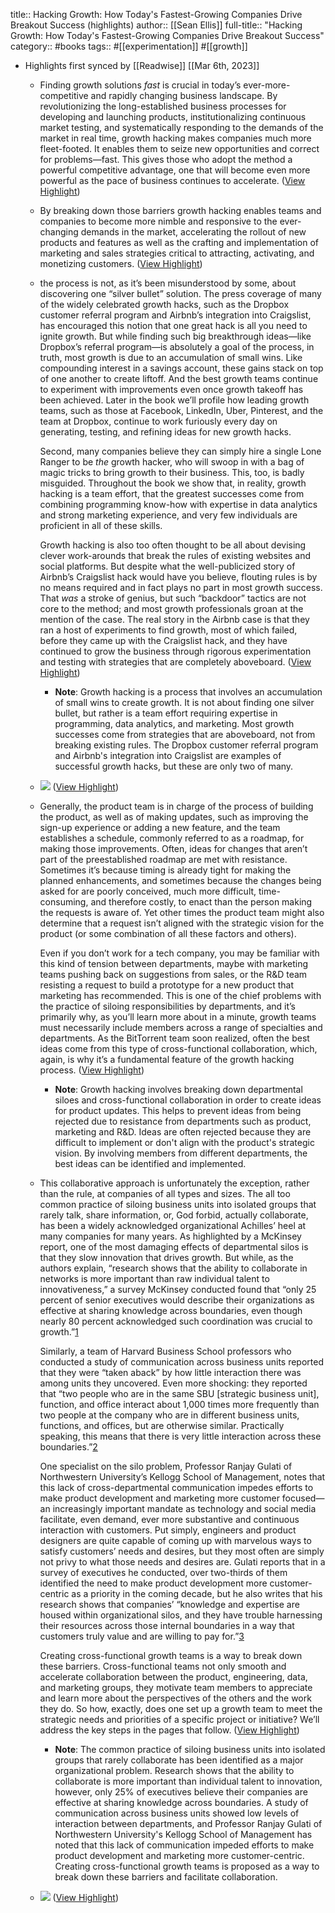 title:: Hacking Growth: How Today's Fastest-Growing Companies Drive Breakout Success (highlights)
author:: [[Sean Ellis]]
full-title:: "Hacking Growth: How Today's Fastest-Growing Companies Drive Breakout Success"
category:: #books
tags:: #[[experimentation]] #[[growth]]

- Highlights first synced by [[Readwise]] [[Mar 6th, 2023]]
	- Finding growth solutions *fast* is crucial in today’s ever-more-competitive and rapidly changing business landscape. By revolutionizing the long-established business processes for developing and launching products, institutionalizing continuous market testing, and systematically responding to the demands of the market in real time, growth hacking makes companies much more fleet-footed. It enables them to seize new opportunities and correct for problems—fast. This gives those who adopt the method a powerful competitive advantage, one that will become even more powerful as the pace of business continues to accelerate. ([View Highlight](https://read.readwise.io/read/01gte414pae5jxfhz9hgjqg6gv))
	- By breaking down those barriers growth hacking enables teams and companies to become more nimble and responsive to the ever-changing demands in the market, accelerating the rollout of new products and features as well as the crafting and implementation of marketing and sales strategies critical to attracting, activating, and monetizing customers. ([View Highlight](https://read.readwise.io/read/01gte41m9yh1k04vesmssew7jt))
	- the process is not, as it’s been misunderstood by some, about discovering one “silver bullet” solution. The press coverage of many of the widely celebrated growth hacks, such as the Dropbox customer referral program and Airbnb’s integration into Craigslist, has encouraged this notion that one great hack is all you need to ignite growth. But while finding such big breakthrough ideas—like Dropbox’s referral program—is absolutely a goal of the process, in truth, most growth is due to an accumulation of small wins. Like compounding interest in a savings account, these gains stack on top of one another to create liftoff. And the best growth teams continue to experiment with improvements even once growth takeoff has been achieved. Later in the book we’ll profile how leading growth teams, such as those at Facebook, LinkedIn, Uber, Pinterest, and the team at Dropbox, continue to work furiously every day on generating, testing, and refining ideas for new growth hacks.
	  
	  Second, many companies believe they can simply hire a single Lone Ranger to be *the* growth hacker, who will swoop in with a bag of magic tricks to bring growth to their business. This, too, is badly misguided. Throughout the book we show that, in reality, growth hacking is a team effort, that the greatest successes come from combining programming know-how with expertise in data analytics and strong marketing experience, and very few individuals are proficient in all of these skills.
	  
	  Growth hacking is also too often thought to be all about devising clever work-arounds that break the rules of existing websites and social platforms. But despite what the well-publicized story of Airbnb’s Craigslist hack would have you believe, flouting rules is by no means required and in fact plays no part in most growth success. That *was* a stroke of genius, but such “backdoor” tactics are not core to the method; and most growth professionals groan at the mention of the case. The real story in the Airbnb case is that they ran a host of experiments to find growth, most of which failed, before they came up with the Craigslist hack, and they have continued to grow the business through rigorous experimentation and testing with strategies that are completely aboveboard. ([View Highlight](https://read.readwise.io/read/01gte442kf4gz7vgyr69twqf88))
		- **Note**: Growth hacking is a process that involves an accumulation of small wins to create growth. It is not about finding one silver bullet, but rather is a team effort requiring expertise in programming, data analytics, and marketing. Most growth successes come from strategies that are aboveboard, not from breaking existing rules. The Dropbox customer referral program and Airbnb's integration into Craigslist are examples of successful growth hacks, but these are only two of many.
	- ![](https://readwise-assets.s3.amazonaws.com/media/reader/parsed_document_assets/37272624/id27-00008.jpeg) ([View Highlight](https://read.readwise.io/read/01gte4z23jmy7er0rysn91eb8r))
	- Generally, the product team is in charge of the process of building the product, as well as of making updates, such as improving the sign-up experience or adding a new feature, and the team establishes a schedule, commonly referred to as a roadmap, for making those improvements. Often, ideas for changes that aren’t part of the preestablished roadmap are met with resistance. Sometimes it’s because timing is already tight for making the planned enhancements, and sometimes because the changes being asked for are poorly conceived, much more difficult, time-consuming, and therefore costly, to enact than the person making the requests is aware of. Yet other times the product team might also determine that a request isn’t aligned with the strategic vision for the product (or some combination of all these factors and others).
	  
	  Even if you don’t work for a tech company, you may be familiar with this kind of tension between departments, maybe with marketing teams pushing back on suggestions from sales, or the R&D team resisting a request to build a prototype for a new product that marketing has recommended. This is one of the chief problems with the practice of siloing responsibilities by departments, and it’s primarily why, as you’ll learn more about in a minute, growth teams must necessarily include members across a range of specialties and departments. As the BitTorrent team soon realized, often the best ideas come from this type of cross-functional collaboration, which, again, is why it’s a fundamental feature of the growth hacking process. ([View Highlight](https://read.readwise.io/read/01gte50t1ge2ffbhk7f9hxnqp2))
		- **Note**: Growth hacking involves breaking down departmental siloes and cross-functional collaboration in order to create ideas for product updates. This helps to prevent ideas from being rejected due to resistance from departments such as product, marketing and R&D. Ideas are often rejected because they are difficult to implement or don't align with the product's strategic vision. By involving members from different departments, the best ideas can be identified and implemented.
	- This collaborative approach is unfortunately the exception, rather than the rule, at companies of all types and sizes. The all too common practice of siloing business units into isolated groups that rarely talk, share information, or, God forbid, actually collaborate, has been a widely acknowledged organizational Achilles’ heel at many companies for many years. As highlighted by a McKinsey report, one of the most damaging effects of departmental silos is that they slow innovation that drives growth. But while, as the authors explain, “research shows that the ability to collaborate in networks is more important than raw individual talent to innovativeness,” a survey McKinsey conducted found that “only 25 percent of senior executives would describe their organizations as effective at sharing knowledge across boundaries, even though nearly 80 percent acknowledged such coordination was crucial to growth.”[1](#c01-fnt1)
	  
	  Similarly, a team of Harvard Business School professors who conducted a study of communication across business units reported that they were “taken aback” by how little interaction there was among units they uncovered. Even more shocking: they reported that “two people who are in the same SBU [strategic business unit], function, and office interact about 1,000 times more frequently than two people at the company who are in different business units, functions, and offices, but are otherwise similar. Practically speaking, this means that there is very little interaction across these boundaries.”[2](#c01-fnt2)
	  
	  One specialist on the silo problem, Professor Ranjay Gulati of Northwestern University’s Kellogg School of Management, notes that this lack of cross-departmental communication impedes efforts to make product development and marketing more customer focused—an increasingly important mandate as technology and social media facilitate, even demand, ever more substantive and continuous interaction with customers. Put simply, engineers and product designers are quite capable of coming up with marvelous ways to satisfy customers’ needs and desires, but they most often are simply not privy to what those needs and desires are. Gulati reports that in a survey of executives he conducted, over two-thirds of them identified the need to make product development more customer-centric as a priority in the coming decade, but he also writes that his research shows that companies’ “knowledge and expertise are housed within organizational silos, and they have trouble harnessing their resources across those internal boundaries in a way that customers truly value and are willing to pay for.”[3](#c01-fnt3)
	  
	  Creating cross-functional growth teams is a way to break down these barriers. Cross-functional teams not only smooth and accelerate collaboration between the product, engineering, data, and marketing groups, they motivate team members to appreciate and learn more about the perspectives of the others and the work they do. So how, exactly, does one set up a growth team to meet the strategic needs and priorities of a specific project or initiative? We’ll address the key steps in the pages that follow. ([View Highlight](https://read.readwise.io/read/01gte5g9d8xg33p48yq5aes9zz))
		- **Note**: The common practice of siloing business units into isolated groups that rarely collaborate has been identified as a major organizational problem. Research shows that the ability to collaborate is more important than individual talent to innovation, however, only 25% of executives believe their companies are effective at sharing knowledge across boundaries. A study of communication across business units showed low levels of interaction between departments, and Professor Ranjay Gulati of Northwestern University's Kellogg School of Management has noted that this lack of communication impeded efforts to make product development and marketing more customer-centric. Creating cross-functional growth teams is proposed as a way to break down these barriers and facilitate collaboration.
	- ![](https://readwise-assets.s3.amazonaws.com/media/reader/parsed_document_assets/37272624/id29-00009.jpeg) ([View Highlight](https://read.readwise.io/read/01gtfk3fczrw23pzycfk2fevr4))